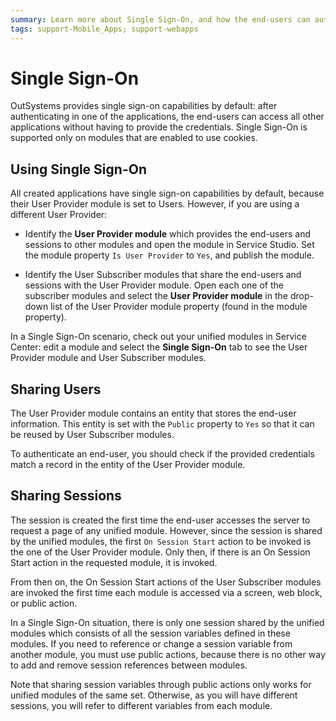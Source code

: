 ```yaml
---
summary: Learn more about Single Sign-On, and how the end-users can authenticate to all applications at once.
tags: support-Mobile_Apps; support-webapps
---
```


# Single Sign-On

OutSystems provides single sign-on capabilities by default: after authenticating in one of the applications, the end-users can access all other applications without having to provide the credentials. Single Sign-On is supported only on modules that are enabled to use cookies.


## Using Single Sign-On

All created applications have single sign-on capabilities by default, because their User Provider module is set to Users. However, if you are using a different User Provider:

* Identify the **User Provider module** which provides the end-users and sessions to other modules and open the module in Service Studio. Set the module property `Is User Provider` to `Yes`, and publish the module.

* Identify the User Subscriber modules that share the end-users and sessions with the User Provider module. Open each one of the subscriber modules and select the **User Provider module** in the drop-down list of the User Provider module property (found in the module property).

In a Single Sign-On scenario, check out your unified modules in Service Center: edit a module and select the **Single Sign-On** tab to see the User Provider module and User Subscriber modules.


## Sharing Users

The User Provider module contains an entity that stores the end-user information. This entity is set with the `Public` property to `Yes` so that it can be reused by User Subscriber modules.

To authenticate an end-user, you should check if the provided credentials match a record in the entity of the User Provider module.


## Sharing Sessions

The session is created the first time the end-user accesses the server to request a page of any unified module. However, since the session is shared by the unified modules, the first `On Session Start` action to be invoked is the one of the User Provider module. Only then, if there is an On Session Start action in the requested module, it is invoked.

From then on, the On Session Start actions of the User Subscriber modules are invoked the first time each module is accessed via a screen, web block, or public action.

In a Single Sign-On situation, there is only one session shared by the unified modules which consists of all the session variables defined in these modules. If you need to reference or change a session variable from another module, you must use public actions, because there is no other way to add and remove session references between modules.

Note that sharing session variables through public actions only works for unified modules of the same set. Otherwise, as you will have different sessions, you will refer to different variables from each module.
